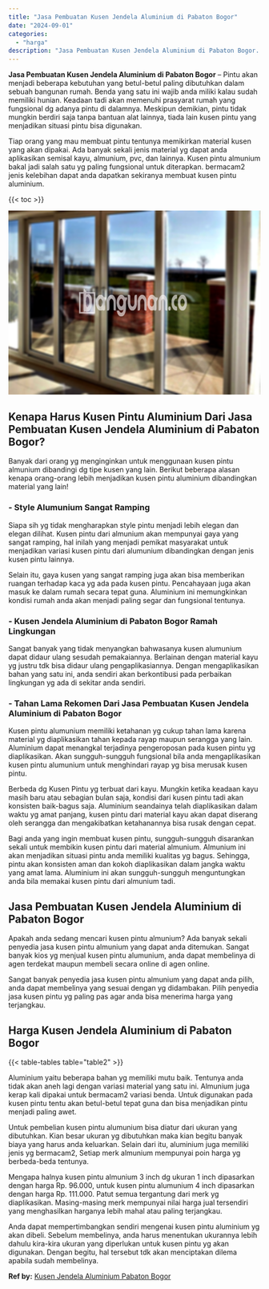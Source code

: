 ```yaml
---
title: "Jasa Pembuatan Kusen Jendela Aluminium di Pabaton Bogor"
date: "2024-09-01"
categories: 
  - "harga"
description: "Jasa Pembuatan Kusen Jendela Aluminium di Pabaton Bogor. Anda dapat mempertimbangkan sendiri mengenai kusen pintu aluminium yg akan dibeli. Sebelum membeliny..."
---
```


**Jasa Pembuatan Kusen Jendela Aluminium di Pabaton Bogor** – Pintu akan menjadi beberapa kebutuhan yang betul-betul paling dibutuhkan dalam sebuah bangunan rumah. Benda yang satu ini wajib anda miliki kalau sudah memiliki hunian. Keadaan tadi akan memenuhi prasyarat rumah yang fungsional dg adanya pintu di dalamnya. Meskipun demikian, pintu tidak mungkin berdiri saja tanpa bantuan alat lainnya, tiada lain kusen pintu yang menjadikan situasi pintu bisa digunakan.

Tiap orang yang mau membuat pintu tentunya memikirkan material kusen yang akan dipakai. Ada banyak sekali jenis material yg dapat anda aplikasikan semisal kayu, almunium, pvc, dan lainnya. Kusen pintu almunium bakal jadi salah satu yg paling fungsional untuk diterapkan. bermacam2 jenis kelebihan dapat anda dapatkan sekiranya membuat kusen pintu aluminium.

{{< toc >}}

![Jasa Pembuatan Kusen Jendela Aluminium di Pabaton Bogor](/images/harga-kusen-jendela-alumunium-46.png)

## Kenapa Harus Kusen Pintu Aluminium Dari Jasa Pembuatan Kusen Jendela Aluminium di Pabaton Bogor?

Banyak dari orang yg menginginkan untuk menggunaan kusen pintu almunium dibandingi dg tipe kusen yang lain. Berikut beberapa alasan kenapa orang-orang lebih menjadikan kusen pintu aluminium dibandingkan material yang lain!

### \- Style Alumunium Sangat Ramping

Siapa sih yg tidak mengharapkan style pintu menjadi lebih elegan dan elegan dilihat. Kusen pintu dari almunium akan mempunyai gaya yang sangat ramping, hal inilah yang menjadi pemikat masyarakat untuk menjadikan variasi kusen pintu dari alumunium dibandingkan dengan jenis kusen pintu lainnya.

Selain itu, gaya kusen yang sangat ramping juga akan bisa memberikan ruangan terhadap kaca yg ada pada kusen pintu. Pencahayaan juga akan masuk ke dalam rumah secara tepat guna. Aluminium ini memungkinkan kondisi rumah anda akan menjadi paling segar dan fungsional tentunya.

### \- Kusen Jendela Aluminium di Pabaton Bogor Ramah Lingkungan

Sangat banyak yang tidak menyangkan bahwasanya kusen alumunium dapat didaur ulang sesudah pemakaiannya. Berlainan dengan material kayu yg justru tdk bisa didaur ulang pengaplikasiannya. Dengan mengaplikasikan bahan yang satu ini, anda sendiri akan berkontibusi pada perbaikan lingkungan yg ada di sekitar anda sendiri.

### \- Tahan Lama Rekomen Dari Jasa Pembuatan Kusen Jendela Aluminium di Pabaton Bogor

Kusen pintu alumunium memiliki ketahanan yg cukup tahan lama karena material yg diaplikasikan tahan kepada rayap maupun serangga yang lain. Aluminium dapat menangkal terjadinya pengeroposan pada kusen pintu yg diaplikasikan. Akan sungguh-sungguh fungsional bila anda mengaplikasikan kusen pintu alumunium untuk menghindari rayap yg bisa merusak kusen pintu.

Berbeda dg Kusen Pintu yg terbuat dari kayu. Mungkin ketika keadaan kayu masih baru atau sebagian bulan saja, kondisi dari kusen pintu tadi akan konsisten baik-bagus saja. Aluminium seandainya telah diaplikasikan dalam waktu yg amat panjang, kusen pintu dari material kayu akan dapat diserang oleh serangga dan mengakibatkan ketahanannya bisa rusak dengan cepat.

Bagi anda yang ingin membuat kusen pintu, sungguh-sungguh disarankan sekali untuk membikin kusen pintu dari material almunium. Almunium ini akan menjadikan situasi pintu anda memiliki kualitas yg bagus. Sehingga, pintu akan konsisten aman dan kokoh diaplikasikan dalam jangka waktu yang amat lama. Aluminium ini akan sungguh-sungguh menguntungkan anda bila memakai kusen pintu dari almunium tadi.

## Jasa Pembuatan Kusen Jendela Aluminium di Pabaton Bogor

Apakah anda sedang mencari kusen pintu almunium? Ada banyak sekali penyedia jasa kusen pintu almunium yang dapat anda ditemukan. Sangat banyak kios yg menjual kusen pintu alumunium, anda dapat membelinya di agen terdekat maupun membeli secara online di agen online.

Sangat banyak penyedia jasa kusen pintu almunium yang dapat anda pilih, anda dapat membelinya yang sesuai dengan yg didambakan. Pilih penyedia jasa kusen pintu yg paling pas agar anda bisa menerima harga yang terjangkau.

## Harga Kusen Jendela Aluminium di Pabaton Bogor

{{< table-tables table="table2" >}}

Aluminium yaitu beberapa bahan yg memiliki mutu baik. Tentunya anda tidak akan aneh lagi dengan variasi material yang satu ini. Almunium juga kerap kali dipakai untuk bermacam2 variasi benda. Untuk digunakan pada kusen pintu tentu akan betul-betul tepat guna dan bisa menjadikan pintu menjadi paling awet.

Untuk pembelian kusen pintu alumunium bisa diatur dari ukuran yang dibutuhkan. Kian besar ukuran yg dibutuhkan maka kian begitu banyak biaya yang harus anda keluarkan. Selain dari itu, aluminium juga memiliki jenis yg bermacam2, Setiap merk almunium mempunyai poin harga yg berbeda-beda tentunya.

Mengapa halnya kusen pintu almunium 3 inch dg ukuran 1 inch dipasarkan dengan harga Rp. 96.000, untuk kusen pintu alumunium 4 inch dipasarkan dengan harga Rp. 111.000. Patut semua tergantung dari merk yg diaplikasikan. Masing-masing merk mempunyai nilai harga jual tersendiri yang menghasilkan harganya lebih mahal atau paling terjangkau.

Anda dapat mempertimbangkan sendiri mengenai kusen pintu aluminium yg akan dibeli. Sebelum membelinya, anda harus menentukan ukurannya lebih dahulu kira-kira ukuran yang diperlukan untuk kusen pintu yg akan digunakan. Dengan begitu, hal tersebut tdk akan menciptakan dilema apabila sudah membelinya.

**Ref by:** [Kusen Jendela Aluminium Pabaton Bogor](https://id.wikipedia.org/wiki/Kusen)
